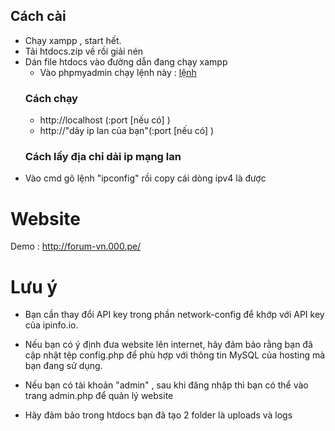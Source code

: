 ## Cách cài
- Chạy xampp , start hết.
- Tải htdocs.zip về rồi giải nén
- Dán file htdocs vào đường dẫn đang chạy xampp
  - Vào phpmyadmin chạy lệnh này :
    [lệnh](https://raw.githubusercontent.com/NhinQuanhLanCuoi9999/forum/refs/heads/main/db.sql) 
  ### Cách chạy
  - http://localhost (:port [nếu có] )
  - http://"dảy ip lan của bạn"(:port [nếu có] )
  ### Cách lấy địa chỉ dải ip mạng lan
- Vào cmd gõ lệnh "ipconfig" rồi copy cái dòng ipv4 là được
# Website
Demo : http://forum-vn.000.pe/
# Lưu ý

- Bạn cần thay đổi API key trong phần network-config để khớp với API key của ipinfo.io.

- Nếu bạn có ý định đưa website lên internet, hãy đảm bảo rằng bạn đã cập nhật tệp config.php để phù hợp với thông tin MySQL của hosting mà bạn đang sử dụng.

- Nếu bạn có tài khoản "admin" , sau khi đăng nhập thì bạn có thể vào trang admin.php để quản lý website 

- Hãy đảm bảo trong htdocs bạn đã tạo 2 folder là uploads và logs











































































